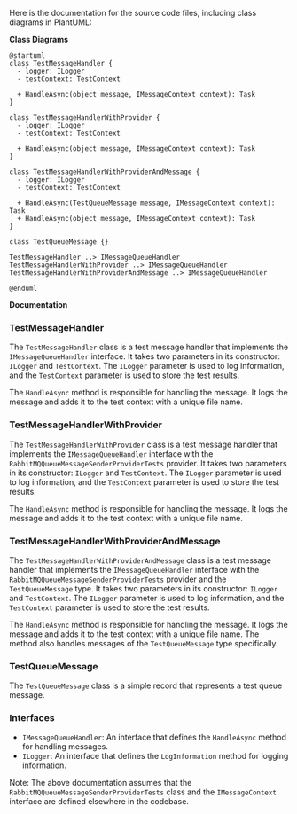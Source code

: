 Here is the documentation for the source code files, including class diagrams in PlantUML:

**Class Diagrams**

```plantuml
@startuml
class TestMessageHandler {
  - logger: ILogger
  - testContext: TestContext

  + HandleAsync(object message, IMessageContext context): Task
}

class TestMessageHandlerWithProvider {
  - logger: ILogger
  - testContext: TestContext

  + HandleAsync(object message, IMessageContext context): Task
}

class TestMessageHandlerWithProviderAndMessage {
  - logger: ILogger
  - testContext: TestContext

  + HandleAsync(TestQueueMessage message, IMessageContext context): Task
  + HandleAsync(object message, IMessageContext context): Task
}

class TestQueueMessage {}

TestMessageHandler ..> IMessageQueueHandler
TestMessageHandlerWithProvider ..> IMessageQueueHandler
TestMessageHandlerWithProviderAndMessage ..> IMessageQueueHandler

@enduml
```

**Documentation**

### TestMessageHandler

The `TestMessageHandler` class is a test message handler that implements the `IMessageQueueHandler` interface. It takes two parameters in its constructor: `ILogger` and `TestContext`. The `ILogger` parameter is used to log information, and the `TestContext` parameter is used to store the test results.

The `HandleAsync` method is responsible for handling the message. It logs the message and adds it to the test context with a unique file name.

### TestMessageHandlerWithProvider

The `TestMessageHandlerWithProvider` class is a test message handler that implements the `IMessageQueueHandler` interface with the `RabbitMQQueueMessageSenderProviderTests` provider. It takes two parameters in its constructor: `ILogger` and `TestContext`. The `ILogger` parameter is used to log information, and the `TestContext` parameter is used to store the test results.

The `HandleAsync` method is responsible for handling the message. It logs the message and adds it to the test context with a unique file name.

### TestMessageHandlerWithProviderAndMessage

The `TestMessageHandlerWithProviderAndMessage` class is a test message handler that implements the `IMessageQueueHandler` interface with the `RabbitMQQueueMessageSenderProviderTests` provider and the `TestQueueMessage` type. It takes two parameters in its constructor: `ILogger` and `TestContext`. The `ILogger` parameter is used to log information, and the `TestContext` parameter is used to store the test results.

The `HandleAsync` method is responsible for handling the message. It logs the message and adds it to the test context with a unique file name. The method also handles messages of the `TestQueueMessage` type specifically.

### TestQueueMessage

The `TestQueueMessage` class is a simple record that represents a test queue message.

### Interfaces

* `IMessageQueueHandler`: An interface that defines the `HandleAsync` method for handling messages.
* `ILogger`: An interface that defines the `LogInformation` method for logging information.

Note: The above documentation assumes that the `RabbitMQQueueMessageSenderProviderTests` class and the `IMessageContext` interface are defined elsewhere in the codebase.